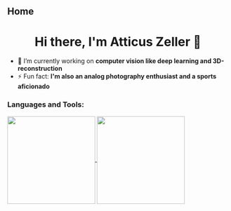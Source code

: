 ## Home

<h1 align="center">Hi there, I'm Atticus Zeller 👋</h1>

- 🔭 I’m currently working on __computer vision like deep learning and 3D-reconstruction__
- ⚡ Fun fact: __I'm also an analog photography enthusiast and a sports aficionado__

<h3 align="left">Languages and Tools:</h3>

<a href="https://github.com/atticuszeller">
  <img height=200 align="center" src="https://github-readme-stats.vercel.app/api/top-langs?username=atticuszeller&layout=compact&langs_count=8&card_width=320&theme=tokyonight&hide_border=true" />
</a>

<a href="https://github.com/atticuszeller">
  <img height=200 align="center" src="https://github-readme-stats.vercel.app/api?username=atticuszeller&theme=tokyonight&hide_border=true" />
</a>
